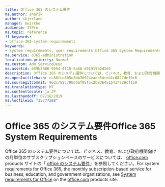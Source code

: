 ```yaml
---
title: Office 365 のシステム要件
ms.author: sharik
author: skjerland
manager: mnirkhe
audience: ITPro
ms.topic: reference
f1_keywords:
- office-365-system-requirements
keywords:
- system requirements, user requirements,Office 365 System Requirements
ms.service: o365-administration
localization_priority: Normal
ms.custom: Adm_ServiceDesc
ms.assetid: 089b3880-9094-4f18-8a56-d91915a2d2d9
description: Office 365 のシステム要件については、ビジネス、教育、および政府機関向けの月単位のサブスクリプションベースのサービスについては、office.com products サイトの「Office のシステム要件」を参照してください。
ms.openlocfilehash: ec88fce805e8bb76924eadc54ceb1c6827def0c6
ms.sourcegitcommit: 96dc758c790ddaf05f5c2b836451b417729cf119
ms.translationtype: MT
ms.contentlocale: ja-JP
ms.lasthandoff: 07/18/2019
ms.locfileid: "35777288"
---
```

# <a name="office-365-system-requirements"></a><span data-ttu-id="76281-104">Office 365 のシステム要件</span><span class="sxs-lookup"><span data-stu-id="76281-104">Office 365 System Requirements</span></span>

<span data-ttu-id="76281-105">Office 365 のシステム要件については、ビジネス、教育、および政府機関向けの月単位のサブスクリプションベースのサービスについては、 [office.com](http://go.microsoft.com/fwlink/?LinkID=509817&amp;clcid=0x409) products サイトの「 [office のシステム要件](http://go.microsoft.com/fwlink/?LinkID=626095&amp;clcid=0x409)」を参照してください。</span><span class="sxs-lookup"><span data-stu-id="76281-105">For system requirements for Office 365, the monthly subscription-based service for business, education, and government organizations, see [System requirements for Office](http://go.microsoft.com/fwlink/?LinkID=626095&amp;clcid=0x409) on the [office.com](http://go.microsoft.com/fwlink/?LinkID=509817&amp;clcid=0x409) products site.</span></span> 
  

